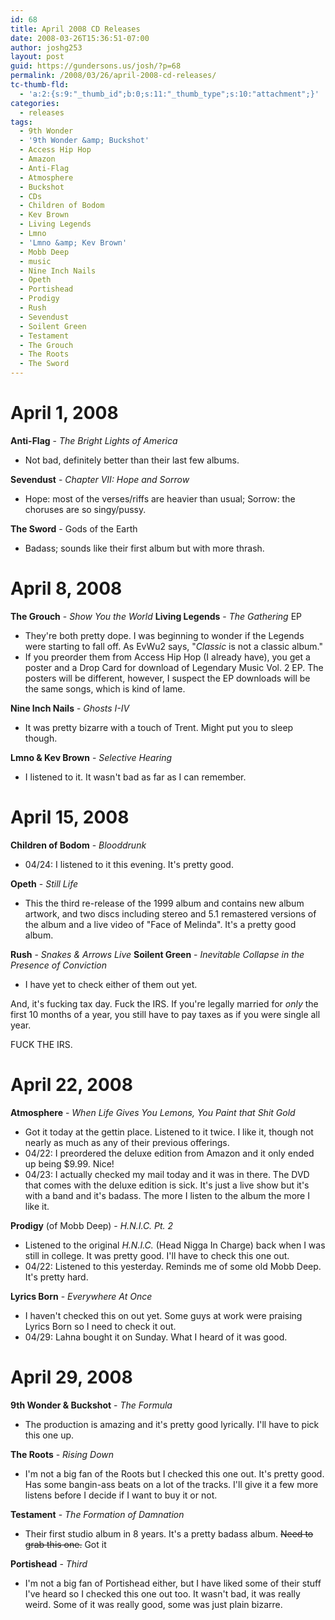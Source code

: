 ```yaml
---
id: 68
title: April 2008 CD Releases
date: 2008-03-26T15:36:51-07:00
author: joshg253
layout: post
guid: https://gundersons.us/josh/?p=68
permalink: /2008/03/26/april-2008-cd-releases/
tc-thumb-fld:
  - 'a:2:{s:9:"_thumb_id";b:0;s:11:"_thumb_type";s:10:"attachment";}'
categories:
  - releases
tags:
  - 9th Wonder
  - '9th Wonder &amp; Buckshot'
  - Access Hip Hop
  - Amazon
  - Anti-Flag
  - Atmosphere
  - Buckshot
  - CDs
  - Children of Bodom
  - Kev Brown
  - Living Legends
  - Lmno
  - 'Lmno &amp; Kev Brown'
  - Mobb Deep
  - music
  - Nine Inch Nails
  - Opeth
  - Portishead
  - Prodigy
  - Rush
  - Sevendust
  - Soilent Green
  - Testament
  - The Grouch
  - The Roots
  - The Sword
---
```

<h1>April 1, 2008</h1>

<strong>Anti-Flag</strong> - <em>The Bright Lights of America</em>

<ul>
    <li>Not bad, definitely better than their last few albums.</li>
</ul>

<strong>Sevendust</strong> - <em>Chapter VII: Hope and Sorrow</em>

<ul>
    <li>Hope: most of the verses/riffs are heavier than usual; Sorrow: the choruses are so singy/pussy.</li>
</ul>

<strong>The Sword</strong> - Gods of the Earth

<ul>
    <li>Badass; sounds like their first album but with more thrash.</li>
</ul>

<h1>April 8, 2008</h1>

<strong>The Grouch</strong> - <em>Show You the World</em>
<strong>Living Legends</strong> - <em>The Gathering</em> EP

<ul>
    <li>They're both pretty dope. I was beginning to wonder if the Legends were starting to fall off. As EvWu2 says, "<em>Classic</em> is not a classic album."</li>
    <li>If you preorder them from Access Hip Hop (I already have), you get a poster and a Drop Card for download of Legendary Music Vol. 2 EP. The posters will be different, however, I suspect the EP downloads will be the same songs, which is kind of lame.</li>
</ul>

<strong>Nine Inch Nails</strong> - <em>Ghosts I-IV</em>

<ul>
    <li>It was pretty bizarre with a touch of Trent. Might put you to sleep though.</li>
</ul>

<strong>Lmno &amp; Kev Brown</strong> - <em>Selective Hearing</em>

<ul>
    <li>I listened to it. It wasn't bad as far as I can remember.</li>
</ul>

<h1>April 15, 2008</h1>

<strong>Children of Bodom</strong> - <em>Blooddrunk</em>

<ul>
    <li>04/24: I listened to it this evening. It's pretty good.</li>
</ul>

<strong>Opeth</strong> - <em>Still Life</em>

<ul>
    <li>This the third re-release of the 1999 album and contains new album artwork, and two discs including stereo and 5.1 remastered versions of the album and a live video of "Face of Melinda". It's a pretty good album.</li>
</ul>

<strong>Rush</strong> - <em>Snakes &amp; Arrows Live</em>
<strong>Soilent Green</strong> - <em>Inevitable Collapse in the Presence of Conviction</em>

<ul>
    <li>I have yet to check either of them out yet.</li>
</ul>

And, it's fucking tax day. Fuck the IRS. If you're legally married for <em>only</em> the first 10 months of a year, you still have to pay taxes as if you were single all year.

FUCK THE IRS.

<h1>April 22, 2008</h1>

<strong>Atmosphere</strong> - <em>When Life Gives You Lemons, You Paint that Shit Gold</em>

<ul>
    <li>Got it today at the gettin place. Listened to it twice. I like it, though not nearly as much as any of their previous offerings.</li>
    <li>04/22: I preordered the deluxe edition from Amazon and it only ended up being $9.99. Nice!</li>
    <li>04/23: I actually checked my mail today and it was in there. The DVD that comes with the deluxe edition is sick. It's just a live show but it's with a band and it's badass. The more I listen to the album the more I like it.</li>
</ul>

<strong>Prodigy</strong> (of Mobb Deep) - <em>H.N.I.C. Pt. 2</em>

<ul>
    <li>Listened to the original <em>H.N.I.C.</em> (Head Nigga In Charge) back when I was still in college. It was pretty good. I'll have to check this one out.</li>
    <li>04/22: Listened to this yesterday. Reminds me of some old Mobb Deep. It's pretty hard.</li>
</ul>

<strong>Lyrics Born</strong> - <em>Everywhere At Once</em>

<ul>
    <li>I haven't checked this on out yet. Some guys at work were praising Lyrics Born so I need to check it out.</li>
    <li>04/29: Lahna bought it on Sunday. What I heard of it was good.</li>
</ul>

<h1>April 29, 2008</h1>

<strong>9th Wonder &amp; Buckshot</strong> - <em>The Formula</em>

<ul>
    <li>The production is amazing and it's pretty good lyrically. I'll have to pick this one up.</li>
</ul>

<strong>The Roots</strong> - <em>Rising Down</em>

<ul>
    <li>I'm not a big fan of the Roots but I checked this one out. It's pretty good. Has some bangin-ass beats on a lot of the tracks. I'll give it a few more listens before I decide if I want to buy it or not.</li>
</ul>

<strong>Testament</strong> - <em>The Formation of Damnation</em>

<ul>
    <li>Their first studio album in 8 years. It's a pretty badass album. <span style="text-decoration: line-through">Need to grab this one.</span> Got it<span style="text-decoration: line-through">
</span></li>
</ul>

<strong>Portishead</strong> - <em>Third</em>

<ul>
    <li>I'm not a big fan of Portishead either, but I have liked some of their stuff I've heard so I checked this one out too. It wasn't bad, it was really weird. Some of it was really good, some was just plain bizarre.</li>
</ul>
